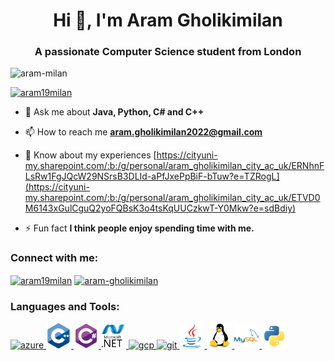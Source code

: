 <h1 align="center">Hi 👋, I'm Aram Gholikimilan</h1>
<h3 align="center">A passionate Computer Science student from London</h3>

<p align="left"> <img src="https://komarev.com/ghpvc/?username=aram-milan&label=Profile%20views&color=0e75b6&style=flat" alt="aram-milan" /> </p>

<p align="left"> <a href="https://twitter.com/aram19milan" target="blank"><img src="https://img.shields.io/twitter/follow/aram19milan?logo=twitter&style=for-the-badge" alt="aram19milan" /></a> </p>

- 💬 Ask me about **Java, Python, C# and C++**

- 📫 How to reach me **aram.gholikimilan2022@gmail.com**

- 📄 Know about my experiences [https://cityuni-my.sharepoint.com/:b:/g/personal/aram_gholikimilan_city_ac_uk/ERNhnFLsRw1FgJQcW29NSrsB3DLId-aPfJxePpBiF-bTuw?e=TZRogL](https://cityuni-my.sharepoint.com/:b:/g/personal/aram_gholikimilan_city_ac_uk/ETVD0M6143xGulCguQ2yoFQBsK3o4tsKqUUCzkwT-Y0Mkw?e=sdBdiy)

- ⚡ Fun fact **I think people enjoy spending time with me.**

<h3 align="left">Connect with me:</h3>
<p align="left">
<a href="https://twitter.com/aram19milan" target="blank"><img align="center" src="https://raw.githubusercontent.com/rahuldkjain/github-profile-readme-generator/master/src/images/icons/Social/twitter.svg" alt="aram19milan" height="30" width="40" /></a>
<a href="https://linkedin.com/in/aram-gholikimilan" target="blank"><img align="center" src="https://raw.githubusercontent.com/rahuldkjain/github-profile-readme-generator/master/src/images/icons/Social/linked-in-alt.svg" alt="aram-gholikimilan" height="30" width="40" /></a>
</p>

<h3 align="left">Languages and Tools:</h3>
<p align="left"> <a href="https://azure.microsoft.com/en-in/" target="_blank" rel="noreferrer"> <img src="https://www.vectorlogo.zone/logos/microsoft_azure/microsoft_azure-icon.svg" alt="azure" width="40" height="40"/> </a> <a href="https://www.w3schools.com/cpp/" target="_blank" rel="noreferrer"> <img src="https://raw.githubusercontent.com/devicons/devicon/master/icons/cplusplus/cplusplus-original.svg" alt="cplusplus" width="40" height="40"/> </a> <a href="https://www.w3schools.com/cs/" target="_blank" rel="noreferrer"> <img src="https://raw.githubusercontent.com/devicons/devicon/master/icons/csharp/csharp-original.svg" alt="csharp" width="40" height="40"/> </a> <a href="https://dotnet.microsoft.com/" target="_blank" rel="noreferrer"> <img src="https://raw.githubusercontent.com/devicons/devicon/master/icons/dot-net/dot-net-original-wordmark.svg" alt="dotnet" width="40" height="40"/> </a> <a href="https://cloud.google.com" target="_blank" rel="noreferrer"> <img src="https://www.vectorlogo.zone/logos/google_cloud/google_cloud-icon.svg" alt="gcp" width="40" height="40"/> </a> <a href="https://git-scm.com/" target="_blank" rel="noreferrer"> <img src="https://www.vectorlogo.zone/logos/git-scm/git-scm-icon.svg" alt="git" width="40" height="40"/> </a> <a href="https://www.java.com" target="_blank" rel="noreferrer"> <img src="https://raw.githubusercontent.com/devicons/devicon/master/icons/java/java-original.svg" alt="java" width="40" height="40"/> </a> <a href="https://www.linux.org/" target="_blank" rel="noreferrer"> <img src="https://raw.githubusercontent.com/devicons/devicon/master/icons/linux/linux-original.svg" alt="linux" width="40" height="40"/> </a> <a href="https://www.mysql.com/" target="_blank" rel="noreferrer"> <img src="https://raw.githubusercontent.com/devicons/devicon/master/icons/mysql/mysql-original-wordmark.svg" alt="mysql" width="40" height="40"/> </a> <a href="https://www.python.org" target="_blank" rel="noreferrer"> <img src="https://raw.githubusercontent.com/devicons/devicon/master/icons/python/python-original.svg" alt="python" width="40" height="40"/> </a> </p>

